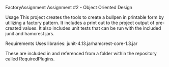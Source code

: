FactoryAssignment
Assignment #2 - Object Oriented Design

Usage
This project creates the tools to create a bullpen in printable form by utilizing a factory pattern. It includes a print out to the project output of pre-created values. It also includes unit tests that can be run with the included junit and hamcrest jars.

Requirements
Uses libraries: junit-4.13.jarhamcrest-core-1.3.jar

These are included in and referenced from a folder within the repository called RequiredPlugins.
